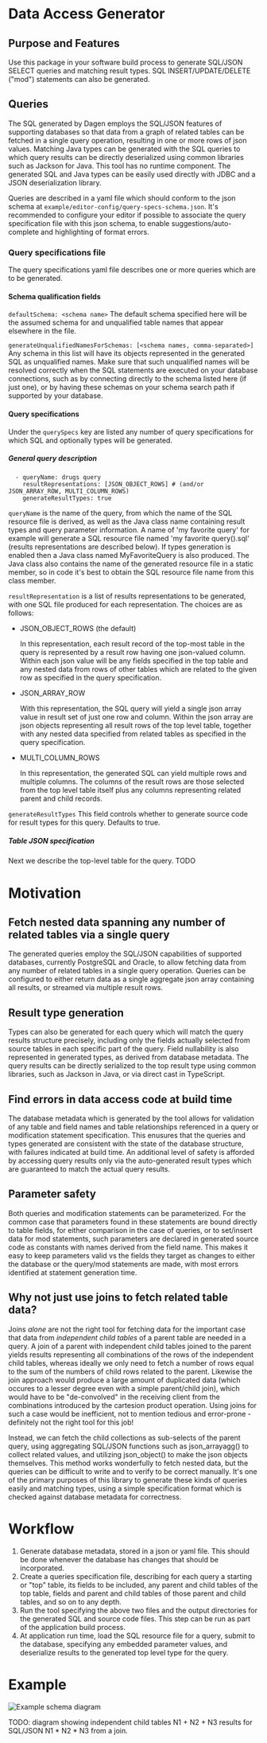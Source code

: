 # Data Access Generator 

## Purpose and Features
Use this package in your software build process to generate SQL/JSON SELECT
queries and matching result types. SQL INSERT/UPDATE/DELETE ("mod") statements
can also be generated.

## Queries

The SQL generated by Dagen employs the SQL/JSON features of supporting databases
so that data from a graph of related tables can be fetched in a single query
operation, resulting in one or more rows of json values. Matching Java types can
be generated with the SQL queries to which query results can be directly
deserialized using common libraries such as Jackson for Java. This tool has no
runtime component. The generated SQL and Java types can be easily used directly
with JDBC and a JSON deserialization library.

Queries are described in a yaml file which should conform to the json schema at
`example/editor-config/query-specs-schema.json`. It's recommended to configure
your editor if possible to associate the query specification file with this json
schema, to enable suggestions/auto-complete and highlighting of format errors.


### Query specifications file
The query specifications yaml file describes one or more queries which are
to be generated.

#### Schema qualification fields

`defaultSchema: <schema name>`
The default schema specified here will be the assumed schema for and
unqualified table names that appear elsewhere in the file.

`generateUnqualifiedNamesForSchemas: [<schema names, comma-separated>]`
Any schema in this list will have its objects represented in the generated SQL
as unqualified names. Make sure that such unqualified names will be resolved
correctly when the SQL statements are executed on your database connections,
such as by connecting directly to the schema listed here (if just one), or by
having these schemas on your schema search path if supported by your database.

#### Query specifications
Under the `querySpecs` key are listed any number of query specifications for
which SQL and optionally types will be generated.

##### General query description
```
  - queryName: drugs query
    resultRepresentations: [JSON_OBJECT_ROWS] # (and/or JSON_ARRAY_ROW, MULTI_COLUMN_ROWS)
    generateResultTypes: true
```

`queryName` is the name of the query, from which the name of the SQL resource
file is derived, as well as the Java class name containing result types and
query parameter information. A name of 'my favorite query' for example will
generate a SQL resource file named 'my favorite query(<results repr>).sql'
(results representations are described below). If types generation is enabled
then a Java class named MyFavoriteQuery is also produced. The Java class also
contains the name of the generated resource file in a static member, so in code
it's best to obtain the SQL resource file name from this class member. 

`resultRepresentation` is a list of results representations to be generated,
with one SQL file produced for each representation. The choices are as follows:

  - JSON_OBJECT_ROWS (the default)
  
    In this representation, each result record of the top-most table in the
    query is represented by a result row having one json-valued column. Within
    each json value will be any fields specified in the top table and any nested
    data from rows of other tables which are related to the given row as
    specified in the query specification.
    
  - JSON_ARRAY_ROW
  
    With this representation, the SQL query will yield a single json array value
    in result set of just one row and column. Within the json array are json
    objects representing all result rows of the top level table, together with
    any nested data specified from related tables as specified in the query 
    specification.
    
  - MULTI_COLUMN_ROWS
  
    In this representation, the generated SQL can yield multiple rows and
    multiple columns. The columns of the result rows are those selected from 
    the top level table itself plus any columns representing related parent and
    child records.

`generateResultTypes`
This field controls whether to generate source code for result types for this
query. Defaults to true.

##### Table JSON specification

Next we describe the top-level table for the query.
TODO


# Motivation

## Fetch nested data spanning any number of related tables via a single query

The generated queries employ the SQL/JSON capabilities of supported databases,
currently PostgreSQL and Oracle, to allow fetching data from any number of
related tables in a single query operation. Queries can be configured to either
return data as a single aggregate json array containing all results, or streamed
via multiple result rows.

## Result type generation

Types can also be generated for each query which will match the query results
structure precisely, including only the fields actually selected from source
tables in each specific part of the query. Field nullability is also
represented in generated types, as derived from database metadata. The query
results can be directly serialized to the top result type using common
libraries, such as Jackson in Java, or via direct cast in TypeScript.

## Find errors in data access code at build time

The database metadata which is generated by the tool allows for validation
of any table and field names and table relationships referenced in a query
or modification statement specification. This enusures that the queries and
types generated are consistent with the state of the database structure, with
failures indicated at build time. An additional level of safety is afforded
by accessing query results only via the auto-generated result types which are
guaranteed to match the actual query results.

## Parameter safety

Both queries and modification statements can be parameterized. For the common
case that parameters found in these statements are bound directly to table
fields, for either comparison in the case of queries, or to set/insert data for
mod statements, such parameters are declared in generated source code as
constants with names derived from the field name. This makes it easy to keep
parameters valid vs the fields they target as changes to either the database
or the query/mod statements are made, with most errors identified at
statement generation time.

## Why not just use joins to fetch related table data?

Joins *alone* are not the right tool for fetching data for the important case
that data from *independent child tables* of a parent table are needed in a
query. A join of a parent with independent child tables joined to the parent
yields results representing all combinations of the rows of the independent
child tables, whereas ideally we only need to fetch a number of rows equal to
the sum of the numbers of child rows related to the parent. Likewise the join
approach would produce a large amount of duplicated data (which occures to a 
lesser degree even with a simple parent/child join), which would have to
be "de-convolved" in the receiving client from the combinations introduced by
the cartesion product operation. Using joins for such a case would be
inefficient, not to mention tedious and error-prone - definitely not the right
tool for this job!

Instead, we can fetch the child collections as sub-selects of the parent query,
using aggregating SQL/JSON functions such as json_arrayagg() to collect
related values, and utilizing json_object() to make the json objects themselves.
This method works wonderfully to fetch nested data, but the queries can be
difficult to write and to verify to be correct manually. It's one of the
primary purposes of this library to generate these kinds of queries easily and
matching types, using a simple specification format which is checked against
database metadata for correctness. 

# Workflow

1) Generate database metadata, stored in a json or yaml file. This should be
done whenever the database has changes that should be incorporated.
2) Create a queries specification file, describing for each query a starting or
"top" table, its fields to be included, any parent and child tables of
the top table, fields and parent and child tables of those parent and child
tables, and so on to any depth.  
3) Run the tool specifying the above two files and the output directories for
the generated SQL and source code files. This step can be run as part of the
application build process.
4) At application run time, load the SQL resource file for a query, submit to
the database, specifying any embedded parameter values, and deserialize results
to the generated top level type for the query.


# Example
![Example schema diagram](images/DrugsSchema.png)

TODO: diagram showing independent child tables
 N1 + N2 + N3 results for SQL/JSON
 N1 * N2 * N3 from a join.


